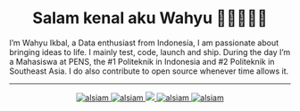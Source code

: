 <h1 align="center">Salam kenal aku Wahyu 👋🏼👨🏻‍💻</h1>

I’m Wahyu Ikbal, a Data enthusiast from Indonesia, I am passionate about bringing ideas to life. I mainly test, code, launch and ship.
During the day I’m a Mahasiswa at PENS, the #1 Politeknik in Indonesia and #2 Politeknik in Southeast Asia.
I do also contribute to open source whenever time allows it.

---

<p align="center">
 <a href="https://medium.com/@wahyuikbal" target="blank">
  <img src="https://img.shields.io/badge/Medium-DC143C?style=for-the-badge&logo=medium&logoColor=white" alt="alsiam" />
 </a>
 <a href="https://linkedin.com/in/wahyuikbalmaulana/" target="_blank">
  <img src="https://img.shields.io/badge/LinkedIn-0077B5?style=for-the-badge&logo=linkedin&logoColor=white" alt="alsiam"/>
 </a>
 <!-- <a href="https://dev.to/alsiam" target="_blank">
  <img src="https://img.shields.io/badge/dev.to-0A0A0A?style=for-the-badge&logo=dev.to&logoColor=white" alt="alsiam" />
 </a> -->
 <a href="https://twitter.com/_alsiam" target="_blank">
  <img src="https://img.shields.io/badge/Twitter-1DA1F2?style=for-the-badge&logo=twitter&logoColor=white" />
 </a>
 <a href="https://www.instagram.com/wahyuikbal_m" target="_blank">
  <img src="https://img.shields.io/badge/Instagram-fe4164?style=for-the-badge&logo=instagram&logoColor=white" alt="alsiam" />
 </a> 
 <a href="https://facebook.com/alsiam.dev" target="_blank">
  <img src="https://img.shields.io/badge/Facebook-20BEFF?&style=for-the-badge&logo=facebook&logoColor=white" alt="alsiam"  />
  </a> 
</p>
<br />
